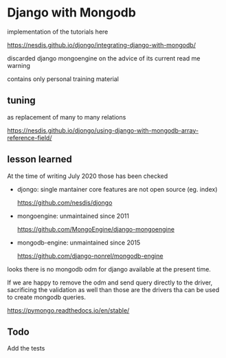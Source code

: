 # Django with Mongodb

implementation of the tutorials here

https://nesdis.github.io/djongo/integrating-django-with-mongodb/

discarded django mongoengine on the advice of its current read me warning

contains only personal training material



## tuning

as replacement of many to many relations

https://nesdis.github.io/djongo/using-django-with-mongodb-array-reference-field/

## lesson learned

At the time of writing July 2020 those has been checked 

- djongo: single mantainer core features are not open source (eg. index)
 
    https://github.com/nesdis/djongo
- mongoengine: unmaintained since 2011 

    https://github.com/MongoEngine/django-mongoengine
- mongodb-engine: unmaintained since 2015 

    https://github.com/django-nonrel/mongodb-engine

looks there is no mongodb odm for django available at the present time.

If we are happy to remove the odm and send query directly to the driver,
sacrificing the validation as well than those are the drivers tha can be used to create
mongodb queries.

https://pymongo.readthedocs.io/en/stable/

## Todo
Add the tests